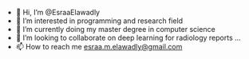 - 👋 Hi, I’m @EsraaElawadly 
- 👀 I’m interested in programming and research field 
- 🌱 I’m currently doing my master degree in computer science 
- 💞️ I’m looking to collaborate on deep learning for radiology reports ...
- 📫 How to reach me esraa.m.elawadly@gmail.com

<!---
EsraaElawadly/EsraaElawadly is a ✨ special ✨ repository because its `README.md` (this file) appears on your GitHub profile.
You can click the Preview link to take a look at your changes.
--->
